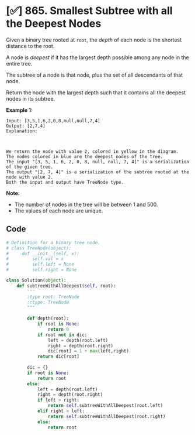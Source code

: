 # [✅] 865. Smallest Subtree with all the Deepest Nodes

Given a binary tree rooted at `root`, the *depth* of each node is the shortest distance to the root.

A node is *deepest* if it has the largest depth possible among any node in the entire tree.

The subtree of a node is that node, plus the set of all descendants of that node.

Return the node with the largest depth such that it contains all the deepest nodes in its subtree.

 

**Example 1:**

```
Input: [3,5,1,6,2,0,8,null,null,7,4]
Output: [2,7,4]
Explanation:



We return the node with value 2, colored in yellow in the diagram.
The nodes colored in blue are the deepest nodes of the tree.
The input "[3, 5, 1, 6, 2, 0, 8, null, null, 7, 4]" is a serialization of the given tree.
The output "[2, 7, 4]" is a serialization of the subtree rooted at the node with value 2.
Both the input and output have TreeNode type.
```

 

**Note:**

- The number of nodes in the tree will be between 1 and 500.
- The values of each node are unique.



## Code

```python
# Definition for a binary tree node.
# class TreeNode(object):
#     def __init__(self, x):
#         self.val = x
#         self.left = None
#         self.right = None

class Solution(object):
    def subtreeWithAllDeepest(self, root):
        """
        :type root: TreeNode
        :rtype: TreeNode
        """
        
        def depth(root):
            if root is None:
                return 0
            if root not in dic:
                left = depth(root.left)
                right = depth(root.right)                
                dic[root] = 1 + max(left,right)
            return dic[root]
        
        dic = {}
        if root is None:
            return root
        else:
            left = depth(root.left)
            right = depth(root.right)
            if left > right:
                return self.subtreeWithAllDeepest(root.left)
            elif right > left:
                return self.subtreeWithAllDeepest(root.right)
            else:
                return root
```

